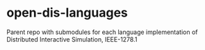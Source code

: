 # open-dis-languages
Parent repo with submodules for each language implementation of Distributed Interactive Simulation, IEEE-1278.1
